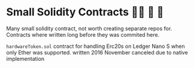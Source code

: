 # Small Solidity Contracts 🦄🌈 🚀 🌛
Many small solidity contract, not worth creating separate repos for.
Contracts where written long before they was commited here.


`hardwareToken.sol`
contract for handling Erc20s on Ledger Nano S when only Ether was supported. 
written 2016 November
canceled due to native implementation
